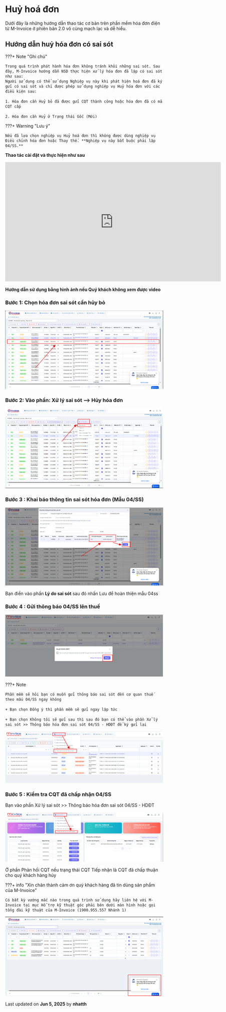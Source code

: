 # **Huỷ hoá đơn**

Dưới đây là những hướng dẫn thao tác cơ bản trên phần mềm hóa đơn điện tử M-Invoice ở phiên bản 2.0 vô cùng mạch lạc và dễ hiểu.

## **Hướng dẫn huỷ hóa đơn có sai sót**

???+ Note "Ghi chú"

    Trong quá trình phát hành hóa đơn không tránh khỏi những sai sót. Sau đây, M-Invoice hướng dẫn NSD thực hiện xử lý hóa đơn đã lập có sai sót như sau:
    Người sử dụng có thể sử dụng Nghiệp vụ này khi phát hiện hoá đơn đã ký gửi có sai sót và chỉ được phép sử dụng nghiệp vụ Huỷ hóa đơn với các điều kiện sau:

    1. Hóa đơn cần Huỷ bỏ đã được gửi CQT thành công hoặc hóa đơn đã có mã CQT cấp

    2. Hóa đơn cần Huỷ ở Trạng thái Gốc (Mới)

???+ Warning "Lưu ý"

    Nếu đã lựa chọn nghiệp vụ Huỷ hoá đơn thì không được dùng nghiệp vụ Điều chỉnh hóa đơn hoặc Thay thế. **Nghiệp vụ này bắt buộc phải lập 04/SS.**

**Thao tác cài đặt và thực hiện như sau**

<iframe style="width: 43rem; height: 380px" src="https://www.youtube.com/embed/-HJheUs8byk?si=noXqy7zQeoq4z6Rn" title="YouTube video player" frameborder="0" allow="accelerometer; autoplay; clipboard-write; encrypted-media; gyroscope; picture-in-picture; web-share" referrerpolicy="strict-origin-when-cross-origin" allowfullscreen></iframe>

**Hướng dẫn sử dụng bằng hình ảnh nếu Quý khách không xem được video**

### **Bước 1: Chọn hóa đơn sai sót cần hủy bỏ**

![Hình 1](../assets/images/invoice2/2.0_huy-hoa-don_1.png)

### **Bước 2: Vào phần: Xử lý sai sót --> Hủy hóa đơn**

![Hình 2](../assets/images/invoice2/2.0_huy-hoa-don_2.png)

### **Bước 3 : Khai báo thông tin sai sót hóa đơn (Mẫu 04/SS)**

![Hình 3](../assets/images/invoice2/2.0_huy-hoa-don_3.png)

Bạn điền vào phần **Lý do sai sót** sau đó nhấn Lưu để hoàn thiện mẫu 04ss

### **Bước 4 : Gửi thông báo 04/SS lên thuế**

![Hình 4](../assets/images/invoice2/2.0_huy-hoa-don_4.png)

???+ Note

    Phần mềm sẽ hỏi bạn có muốn gửi thông báo sai sót đến cơ quan thuế theo mấu 04/SS ngay không

    + Bạn chọn Đồng ý thì phần mềm sẽ gửi ngay lập tức

    + Bạn chọn Không tôi sẽ gửi sau thì sau đó bạn có thể vào phần Xử lý sai sót >> Thông báo hóa đơn sai sót 04/SS - HDĐT để ký gửi lại

![Hình 5](../assets/images/invoice2/2.0_huy-hoa-don_5.png)

### **Bước 5 : Kiểm tra CQT đã chấp nhận 04/SS**

Bạn vào phần Xử lý sai sót >> Thông báo hóa đơn sai sót 04/SS - HDĐT

![Hình 6](../assets/images/invoice2/2.0_huy-hoa-don_6.png)

Ở phần Phản hồi CQT nếu trạng thái CQT Tiếp nhận là CQT đã chấp thuận cho quý khách hàng hủy

???+ info "Xin chân thành cảm ơn quý khách hàng đã tin dùng sản phẩm của M-Invoice"

    Có bất kỳ vướng mắc nào trong quá trình sử dụng hãy liên hệ với M-Invoice tại mục Hỗ trợ kỹ thuật góc phải bên dưới màn hình hoặc gọi tổng đài kỹ thuật của M-Invoice (1900.955.557 Nhánh 1)

![Hình 7](../assets/images/invoice2/hotro.png)




<div class="last-updated">Last updated on <strong>Jun 5, 2025</strong> by <strong>nhatth</strong></div>
